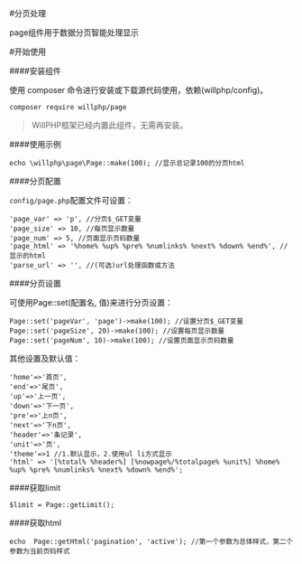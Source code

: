 #分页处理

page组件用于数据分页智能处理显示

#开始使用

####安装组件

使用 composer 命令进行安装或下载源代码使用，依赖(willphp/config)。

    composer require willphp/page

> WillPHP框架已经内置此组件，无需再安装。

####使用示例

    echo \willphp\page\Page::make(100); //显示总记录100的分页html

####分页配置

`config/page.php`配置文件可设置：
	
	'page_var' => 'p', //分页$_GET变量
	'page_size' => 10, //每页显示数量
	'page_num' => 5, //页面显示页码数量
	'page_html' => '%home% %up% %pre% %numlinks% %next% %down% %end%', //显示的html	
	'parse_url' => '', //(可选)url处理函数或方法

####分页设置

可使用Page::set(配置名, 值)来进行分页设置：

    Page::set('pageVar', 'page')->make(100); //设置分页$_GET变量
    Page::set('pageSize', 20)->make(100); //设置每页显示数量
    Page::set('pageNum', 10)->make(100); //设置页面显示页码数量

其他设置及默认值：

	'home'=>'首页', 
	'end'=>'尾页', 
	'up'=>'上一页', 
	'down'=>'下一页', 
	'pre'=>'上n页', 
	'next'=>'下n页', 
	'header'=>'条记录', 
	'unit'=>'页',
	'theme'=>1 //1.默认显示，2.使用ul li方式显示
	'html' => '[%total% %header%] [%nowpage%/%totalpage% %unit%] %home% %up% %pre% %numlinks% %next% %down% %end%';

####获取limit

	$limit = Page::getLimit();

####获取html

	echo  Page::getHtml('pagination', 'active'); //第一个参数为总体样式，第二个参数为当前页码样式
